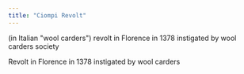 ```yaml
---
title: "Ciompi Revolt"
---
```

(in Italian &quot;wool carders&quot;) revolt in Florence in 1378 instigated by wool carders 
society

Revolt in Florence in 1378 instigated by wool carders

